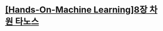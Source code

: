 # [[Hands-On-Machine Learning]8장 차원 타노스](https://velog.io/@yoonie_03/Hands-On-Machine-Learning8장-차원-타노스)
